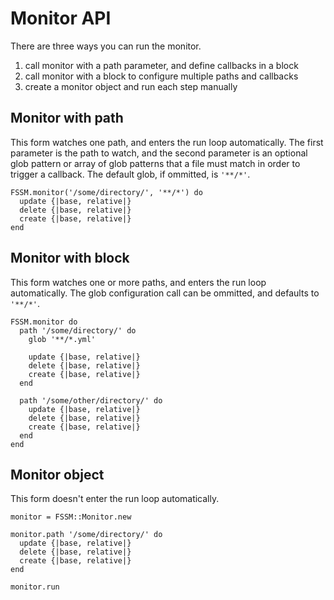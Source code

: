 Monitor API
===========

There are three ways you can run the monitor.

1. call monitor with a path parameter, and define callbacks in a block
2. call monitor with a block to configure multiple paths and callbacks
3. create a monitor object and run each step manually

Monitor with path
-----------------

This form watches one path, and enters the run loop automatically. The first parameter is the path to watch, and the second parameter is an optional glob pattern or array of glob patterns that a file must match in order to trigger a callback. The default glob, if ommitted, is `'**/*'`.

	FSSM.monitor('/some/directory/', '**/*') do
	  update {|base, relative|}
	  delete {|base, relative|}
	  create {|base, relative|}
	end

Monitor with block
------------------

This form watches one or more paths, and enters the run loop automatically. The glob configuration call can be ommitted, and defaults to `'**/*'`.

	FSSM.monitor do
	  path '/some/directory/' do
	    glob '**/*.yml'
   
	    update {|base, relative|}
	    delete {|base, relative|}
	    create {|base, relative|}
	  end
 
	  path '/some/other/directory/' do
	    update {|base, relative|}
	    delete {|base, relative|}
	    create {|base, relative|}
	  end
	end

Monitor object
--------------

This form doesn't enter the run loop automatically.

	monitor = FSSM::Monitor.new

	monitor.path '/some/directory/' do
	  update {|base, relative|}
	  delete {|base, relative|}
	  create {|base, relative|}
	end

	monitor.run
